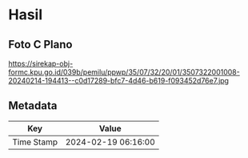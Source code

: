 # Hasil

## Foto C Plano

https://sirekap-obj-formc.kpu.go.id/039b/pemilu/ppwp/35/07/32/20/01/3507322001008-20240214-194413--c0d17289-bfc7-4d46-b619-f093452d76e7.jpg


## Metadata

| Key        | Value               |
| ---------- | ------------------- |
| Time Stamp | 2024-02-19 06:16:00 |



